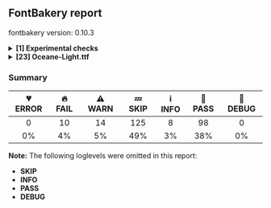 ## FontBakery report

fontbakery version: 0.10.3

<details><summary><b>[1] Experimental checks</b></summary><div><details><summary>🔥 <b>FAIL:</b> Shapes languages in all GF glyphsets. (<a href="https://font-bakery.readthedocs.io/en/stable/fontbakery/profiles/googlefonts.html#com.google.fonts/check/glyphsets/shape_languages">com.google.fonts/check/glyphsets/shape_languages</a>)</summary><div>


* 🔥 **FAIL** GF_Latin_Core/ace_Latn (Achinese): [FAIL: Some mark glyphs were missing: ◌̀, ◌́, ◌̂, ◌̈] [code: failed-language-shaping]
* 🔥 **FAIL** GF_Latin_Core/af_Latn (Afrikaans): [FAIL: Some mark glyphs were missing: ◌̀, ◌̂, ◌̈] [code: failed-language-shaping]
* 🔥 **FAIL** GF_Latin_Core/an_Latn (Aragonese): [FAIL: Some mark glyphs were missing: ◌́, ◌̃] [code: failed-language-shaping]
* 🔥 **FAIL** GF_Latin_Core/ban_Latn (Balinese): [FAIL: Some mark glyphs were missing: ◌́] [code: failed-language-shaping]
* 🔥 **FAIL** GF_Latin_Core/eu_Latn (Basque): [FAIL: Some mark glyphs were missing: ◌̃, ◌̈] [code: failed-language-shaping]
* 🔥 **FAIL** GF_Latin_Core/bs_Latn (Bosnian): [FAIL: Some mark glyphs were missing: ◌́, ◌̌] [code: failed-language-shaping]
* 🔥 **FAIL** GF_Latin_Core/br_Latn (Breton): [FAIL: Some base glyphs were missing: cʼh, FAIL: Some mark glyphs were missing: ◌̀, ◌̂, ◌̃, FAIL: Shaper produced a .notdef] [code: failed-language-shaping]
* 🔥 **FAIL** GF_Latin_Core/ca_Latn (Catalan): [FAIL: Some mark glyphs were missing: ◌̀, ◌́, ◌̈, ◌̧] [code: failed-language-shaping]
* 🔥 **FAIL** GF_Latin_Core/ch_Latn (Chamorro): [FAIL: Some mark glyphs were missing: ◌̃, ◌̊] [code: failed-language-shaping]
* 🔥 **FAIL** GF_Latin_Core/chk_Latn (Chuukese): [FAIL: Some mark glyphs were missing: ◌́] [code: failed-language-shaping]
* 🔥 **FAIL** GF_Latin_Core/kw_Latn (Cornish): [FAIL: Some mark glyphs were missing: ◌̀, ◌̂] [code: failed-language-shaping]
* 🔥 **FAIL** GF_Latin_Core/co_Latn (Corsican): [FAIL: Some mark glyphs were missing: ◌̀, ◌̂, ◌̈] [code: failed-language-shaping]
* 🔥 **FAIL** GF_Latin_Core/hr_Latn (Croatian): [FAIL: Some mark glyphs were missing: ◌́, ◌̌] [code: failed-language-shaping]
* 🔥 **FAIL** GF_Latin_Core/cs_Latn (Czech): [FAIL: Some mark glyphs were missing: ◌́, ◌̊, ◌̌] [code: failed-language-shaping]
* 🔥 **FAIL** GF_Latin_Core/da_Latn (Danish): [FAIL: Some mark glyphs were missing: ◌́, ◌̊] [code: failed-language-shaping]
* 🔥 **FAIL** GF_Latin_Core/nl_Latn (Dutch): [FAIL: Some base glyphs were missing: íj́, FAIL: Some mark glyphs were missing: ◌̀, ◌́, ◌̂, ◌̈, FAIL: Shaper produced a .notdef] [code: failed-language-shaping]
* 🔥 **FAIL** GF_Latin_Core/en_Latn (English): [FAIL: Some mark glyphs were missing: ◌̀, ◌́, ◌̂, ◌̃, ◌̈, ◌̧] [code: failed-language-shaping]
* 🔥 **FAIL** GF_Latin_Core/fo_Latn (Faroese): [FAIL: Some mark glyphs were missing: ◌́, ◌̊] [code: failed-language-shaping]
* 🔥 **FAIL** GF_Latin_Core/fil_Latn (Filipino): [FAIL: Some mark glyphs were missing: ◌̃] [code: failed-language-shaping]
* 🔥 **FAIL** GF_Latin_Core/fi_Latn (Finnish): [FAIL: Some mark glyphs were missing: ◌̃, ◌̈, ◌̊, ◌̌] [code: failed-language-shaping]
* 🔥 **FAIL** GF_Latin_Core/fr_Latn (French): [FAIL: Some mark glyphs were missing: ◌̀, ◌́, ◌̂, ◌̈, ◌̧] [code: failed-language-shaping]
* 🔥 **FAIL** GF_Latin_Core/fur_Latn (Friulian): [FAIL: Some mark glyphs were missing: ◌̀, ◌̂, ◌̧] [code: failed-language-shaping]
* 🔥 **FAIL** GF_Latin_Core/gl_Latn (Galician): [FAIL: Some mark glyphs were missing: ◌́, ◌̃, ◌̈] [code: failed-language-shaping]
* 🔥 **FAIL** GF_Latin_Core/lg_Latn (Ganda): [FAIL: Some base glyphs were missing: Ŋ, ŋ, FAIL: Shaper produced a .notdef] [code: failed-language-shaping]
* 🔥 **FAIL** GF_Latin_Core/de_Latn (German): [FAIL: Some mark glyphs were missing: ◌̀, ◌́, ◌̈] [code: failed-language-shaping]
* 🔥 **FAIL** GF_Latin_Core/aln_Latn (Gheg Albanian): [FAIL: Some mark glyphs were missing: ◌̈, ◌̧] [code: failed-language-shaping]
* 🔥 **FAIL** GF_Latin_Core/haw_Latn (Hawaiian): [FAIL: Some base glyphs were missing: ʻ, FAIL: Some mark glyphs were missing: ◌̄, FAIL: Shaper produced a .notdef] [code: failed-language-shaping]
* 🔥 **FAIL** GF_Latin_Core/hu_Latn (Hungarian): [FAIL: Some mark glyphs were missing: ◌́, ◌̈, ◌̋] [code: failed-language-shaping]
* 🔥 **FAIL** GF_Latin_Core/is_Latn (Icelandic): [FAIL: Some mark glyphs were missing: ◌́, ◌̈, ◌̨] [code: failed-language-shaping]
* 🔥 **FAIL** GF_Latin_Core/ilo_Latn (Iloko): [FAIL: Some mark glyphs were missing: ◌̃] [code: failed-language-shaping]
* 🔥 **FAIL** GF_Latin_Core/smn_Latn (Inari Sami): [FAIL: Some base glyphs were missing: ŋ, FAIL: Some mark glyphs were missing: ◌́, ◌̂, ◌̈, ◌̊, ◌̌, FAIL: Shaper produced a .notdef] [code: failed-language-shaping]
* 🔥 **FAIL** GF_Latin_Core/ga_Latn (Irish): [FAIL: Some mark glyphs were missing: ◌́] [code: failed-language-shaping]
* 🔥 **FAIL** GF_Latin_Core/it_Latn (Italian): [FAIL: Some mark glyphs were missing: ◌̀, ◌́, ◌̂, ◌̈] [code: failed-language-shaping]
* 🔥 **FAIL** GF_Latin_Core/jv_Latn (Javanese): [FAIL: Some mark glyphs were missing: ◌̀, ◌́, ◌̂] [code: failed-language-shaping]
* 🔥 **FAIL** GF_Latin_Core/dyo_Latn (Jola-Fonyi): [FAIL: Some base glyphs were missing: Ŋ, ŋ, FAIL: Some mark glyphs were missing: ◌́, ◌̃, FAIL: Shaper produced a .notdef] [code: failed-language-shaping]
* 🔥 **FAIL** GF_Latin_Core/kea_Latn (Kabuverdianu): [FAIL: Some mark glyphs were missing: ◌̀, ◌́, ◌̂, ◌̃, ◌̈, ◌̧] [code: failed-language-shaping]
* 🔥 **FAIL** GF_Latin_Core/krl_Latn (Karelian): [FAIL: Some mark glyphs were missing: ◌̈, ◌̌] [code: failed-language-shaping]
* 🔥 **FAIL** GF_Latin_Core/csb_Latn (Kashubian): [FAIL: Some mark glyphs were missing: ◌̀, ◌́, ◌̂, ◌̃, ◌̇, ◌̈, ◌̨] [code: failed-language-shaping]
* 🔥 **FAIL** GF_Latin_Core/kha_Latn (Khasi): [FAIL: Some mark glyphs were missing: ◌̃, ◌̈] [code: failed-language-shaping]
* 🔥 **FAIL** GF_Latin_Core/ltg_Latn (Latgalian): [FAIL: Some mark glyphs were missing: ◌̄, ◌̌, ◌̧] [code: failed-language-shaping]
* 🔥 **FAIL** GF_Latin_Core/lij_Latn (Ligurian): [FAIL: Some mark glyphs were missing: ◌̀, ◌́, ◌̂, ◌̈] [code: failed-language-shaping]
* 🔥 **FAIL** GF_Latin_Core/lt_Latn (Lithuanian): [FAIL: Some mark glyphs were missing: ◌̄, ◌̇, ◌̌, ◌̨] [code: failed-language-shaping]
* 🔥 **FAIL** GF_Latin_Core/lmo_Latn (Lombard): [FAIL: Some mark glyphs were missing: ◌̀, ◌́, ◌̂, ◌̈] [code: failed-language-shaping]
* 🔥 **FAIL** GF_Latin_Core/nds_Latn (Low German): [FAIL: Some mark glyphs were missing: ◌̈] [code: failed-language-shaping]
* 🔥 **FAIL** GF_Latin_Core/dsb_Latn (Lower Sorbian): [FAIL: Some mark glyphs were missing: ◌́, ◌̌] [code: failed-language-shaping]
* 🔥 **FAIL** GF_Latin_Core/smj_Latn (Lule Sami): [FAIL: Some mark glyphs were missing: ◌́, ◌̃, ◌̈, ◌̊] [code: failed-language-shaping]
* 🔥 **FAIL** GF_Latin_Core/lb_Latn (Luxembourgish): [FAIL: Some mark glyphs were missing: ◌̀, ◌́, ◌̂, ◌̈] [code: failed-language-shaping]
* 🔥 **FAIL** GF_Latin_Core/vmw_Latn (Makhuwa): [FAIL: Some mark glyphs were missing: ◌̀] [code: failed-language-shaping]
* 🔥 **FAIL** GF_Latin_Core/mg_Latn (Malagasy): [FAIL: Some mark glyphs were missing: ◌̀, ◌́, ◌̂, ◌̃, ◌̈] [code: failed-language-shaping]
* 🔥 **FAIL** GF_Latin_Core/mt_Latn (Maltese): [FAIL: Some mark glyphs were missing: ◌̀, ◌̂, ◌̇] [code: failed-language-shaping]
* 🔥 **FAIL** GF_Latin_Core/gv_Latn (Manx): [FAIL: Some mark glyphs were missing: ◌̧] [code: failed-language-shaping]
* 🔥 **FAIL** GF_Latin_Core/mi_Latn (Maori): [FAIL: Some mark glyphs were missing: ◌̄] [code: failed-language-shaping]
* 🔥 **FAIL** GF_Latin_Core/mh_Latn (Marshallese): [FAIL: Some base glyphs were missing: M̧, N̄, O̧, m̧, n̄, o̧, Ḷ, ḷ, Ṃ, ṃ, Ṇ, ṇ, Ọ, ọ, FAIL: Some mark glyphs were missing: ◌̄, ◌̣, ◌̧, ◌̨, FAIL: Shaper produced a .notdef] [code: failed-language-shaping]
* 🔥 **FAIL** GF_Latin_Core/mer_Latn (Meru): [FAIL: Some mark glyphs were missing: ◌̂, ◌̃] [code: failed-language-shaping]
* 🔥 **FAIL** GF_Latin_Core/moh_Latn (Mohawk): [FAIL: Some mark glyphs were missing: ◌̀, ◌́] [code: failed-language-shaping]
* 🔥 **FAIL** GF_Latin_Core/nap_Latn (Neapolitan): [FAIL: Some mark glyphs were missing: ◌̀, ◌́, ◌̂] [code: failed-language-shaping]
* 🔥 **FAIL** GF_Latin_Core/niu_Latn (Niuean): [FAIL: Some mark glyphs were missing: ◌̄] [code: failed-language-shaping]
* 🔥 **FAIL** GF_Latin_Core/ny_Latn (Nyanja): [FAIL: Some base glyphs were missing: Ŋ, ŋ, FAIL: Some mark glyphs were missing: ◌̂, FAIL: Shaper produced a .notdef] [code: failed-language-shaping]
* 🔥 **FAIL** GF_Latin_Core/oc_Latn (Occitan): [FAIL: Some mark glyphs were missing: ◌̀, ◌́, ◌̈, ◌̧] [code: failed-language-shaping]
* 🔥 **FAIL** GF_Latin_Core/pau_Latn (Palauan): [FAIL: Some mark glyphs were missing: ◌̨] [code: failed-language-shaping]
* 🔥 **FAIL** GF_Latin_Core/pap_Latn (Papiamento): [FAIL: Some mark glyphs were missing: ◌̀, ◌̃, ◌̈] [code: failed-language-shaping]
* 🔥 **FAIL** GF_Latin_Core/pcd_Latn (Picard): [FAIL: Some mark glyphs were missing: ◌̀, ◌́, ◌̂, ◌̈, ◌̊, ◌̧] [code: failed-language-shaping]
* 🔥 **FAIL** GF_Latin_Core/pl_Latn (Polish): [FAIL: Some mark glyphs were missing: ◌́, ◌̇, ◌̨] [code: failed-language-shaping]
* 🔥 **FAIL** GF_Latin_Core/pt_Latn (Portuguese): [FAIL: Some mark glyphs were missing: ◌̀, ◌́, ◌̂, ◌̃, ◌̈, ◌̧] [code: failed-language-shaping]
* 🔥 **FAIL** GF_Latin_Core/qu_Latn (Quechua): [FAIL: Some base glyphs were missing: chʼ, kʼ, pʼ, qʼ, tʼ, FAIL: Some mark glyphs were missing: ◌̂, ◌̃, ◌̌, FAIL: Shaper produced a .notdef] [code: failed-language-shaping]
* 🔥 **FAIL** GF_Latin_Core/ro_Latn (Romanian): [FAIL: Some mark glyphs were missing: ◌̂, ◌̆, ◌̧, FAIL: in Romanian, S-cedilla should become S-comma-accent; both buffers returned Scedilla=0+642] [code: failed-language-shaping]
* 🔥 **FAIL** GF_Latin_Core/rm_Latn (Romansh): [FAIL: Some mark glyphs were missing: ◌̀, ◌́, ◌̂, ◌̈] [code: failed-language-shaping]
* 🔥 **FAIL** GF_Latin_Core/sm_Latn (Samoan): [FAIL: Some mark glyphs were missing: ◌̄] [code: failed-language-shaping]
* 🔥 **FAIL** GF_Latin_Core/sg_Latn (Sango): [FAIL: Some mark glyphs were missing: ◌̂, ◌̈] [code: failed-language-shaping]
* 🔥 **FAIL** GF_Latin_Core/sbp_Latn (Sangu): [FAIL: Some mark glyphs were missing: ◌̀, ◌́, ◌̂, ◌̈] [code: failed-language-shaping]
* 🔥 **FAIL** GF_Latin_Core/sc_Latn (Sardinian): [FAIL: Some mark glyphs were missing: ◌̀, ◌̧] [code: failed-language-shaping]
* 🔥 **FAIL** GF_Latin_Core/gd_Latn (Scottish Gaelic): [FAIL: Some mark glyphs were missing: ◌̀, ◌́] [code: failed-language-shaping]
* 🔥 **FAIL** GF_Latin_Core/sei_Latn (Seri): [FAIL: Some mark glyphs were missing: ◌̈] [code: failed-language-shaping]
* 🔥 **FAIL** GF_Latin_Core/scn_Latn (Sicilian): [FAIL: Some base glyphs were missing: Ḍ, ḍ, FAIL: Some mark glyphs were missing: ◌̀, ◌̂, FAIL: Shaper produced a .notdef] [code: failed-language-shaping]
* 🔥 **FAIL** GF_Latin_Core/szl_Latn (Silesian): [FAIL: Some mark glyphs were missing: ◌́, ◌̇, ◌̊, ◌̌] [code: failed-language-shaping]
* 🔥 **FAIL** GF_Latin_Core/sk_Latn (Slovak): [FAIL: Some mark glyphs were missing: ◌́, ◌̂, ◌̈, ◌̌] [code: failed-language-shaping]
* 🔥 **FAIL** GF_Latin_Core/sl_Latn (Slovenian): [FAIL: Some mark glyphs were missing: ◌́, ◌̈, ◌̌] [code: failed-language-shaping]
* 🔥 **FAIL** GF_Latin_Core/sma_Latn (Southern Sami): [FAIL: Some mark glyphs were missing: ◌̈, ◌̊] [code: failed-language-shaping]
* 🔥 **FAIL** GF_Latin_Core/st_Latn (Southern Sotho): [FAIL: Some mark glyphs were missing: ◌̀, ◌́, ◌̄, ◌̌] [code: failed-language-shaping]
* 🔥 **FAIL** GF_Latin_Core/es_Latn (Spanish): [FAIL: Some mark glyphs were missing: ◌́, ◌̃, ◌̈] [code: failed-language-shaping]
* 🔥 **FAIL** GF_Latin_Core/srn_Latn (Sranan Tongo): [FAIL: Some mark glyphs were missing: ◌̀] [code: failed-language-shaping]
* 🔥 **FAIL** GF_Latin_Core/su_Latn (Sundanese): [FAIL: Some mark glyphs were missing: ◌́] [code: failed-language-shaping]
* 🔥 **FAIL** GF_Latin_Core/sv_Latn (Swedish): [FAIL: Some mark glyphs were missing: ◌̀, ◌́, ◌̈, ◌̊] [code: failed-language-shaping]
* 🔥 **FAIL** GF_Latin_Core/gsw_Latn (Swiss German): [FAIL: Some mark glyphs were missing: ◌̈] [code: failed-language-shaping]
* 🔥 **FAIL** GF_Latin_Core/ty_Latn (Tahitian): [FAIL: Some mark glyphs were missing: ◌̄] [code: failed-language-shaping]
* 🔥 **FAIL** GF_Latin_Core/teo_Latn (Teso): [FAIL: Some base glyphs were missing: Ɔ, Ɛ, Ɨ, Ʉ, ɔ, ɛ, ɨ, ʉ, ᵃ, ᵉ, ᵋ, ᵒ, ᵓ, ᵘ, ᶤ, ᶶ, ⁱ, FAIL: Shaper produced a .notdef] [code: failed-language-shaping]
* 🔥 **FAIL** GF_Latin_Core/tet_Latn (Tetum): [FAIL: Some mark glyphs were missing: ◌́, ◌̃] [code: failed-language-shaping]
* 🔥 **FAIL** GF_Latin_Core/tiv_Latn (Tiv): [FAIL: Some mark glyphs were missing: ◌̂] [code: failed-language-shaping]
* 🔥 **FAIL** GF_Latin_Core/tkl_Latn (Tokelau): [FAIL: Some mark glyphs were missing: ◌̄] [code: failed-language-shaping]
* 🔥 **FAIL** GF_Latin_Core/tn_Latn (Tswana): [FAIL: Some mark glyphs were missing: ◌̂, ◌̌] [code: failed-language-shaping]
* 🔥 **FAIL** GF_Latin_Core/tr_Latn (Turkish): [FAIL: Some mark glyphs were missing: ◌̂, ◌̆, ◌̇, ◌̈, ◌̧] [code: failed-language-shaping]
* 🔥 **FAIL** GF_Latin_Core/aoz_Latn (Uab Meto): [FAIL: Some mark glyphs were missing: ◌́, ◌̂] [code: failed-language-shaping]
* 🔥 **FAIL** GF_Latin_Core/hsb_Latn (Upper Sorbian): [FAIL: Some mark glyphs were missing: ◌́, ◌̌] [code: failed-language-shaping]
* 🔥 **FAIL** GF_Latin_Core/vec_Latn (Venetian): [FAIL: Some mark glyphs were missing: ◌̀, ◌́, ◌̌, ◌̧] [code: failed-language-shaping]
* 🔥 **FAIL** GF_Latin_Core/vep_Latn (Veps): [FAIL: Some mark glyphs were missing: ◌̈, ◌̌] [code: failed-language-shaping]
* 🔥 **FAIL** GF_Latin_Core/vro_Latn (Võro): [FAIL: Some mark glyphs were missing: ◌̃, ◌̈, ◌̌] [code: failed-language-shaping]
* 🔥 **FAIL** GF_Latin_Core/wa_Latn (Walloon): [FAIL: Some mark glyphs were missing: ◌̀, ◌́, ◌̂, ◌̊, ◌̧] [code: failed-language-shaping]
* 🔥 **FAIL** GF_Latin_Core/war_Latn (Waray): [FAIL: Some mark glyphs were missing: ◌̃] [code: failed-language-shaping]
* 🔥 **FAIL** GF_Latin_Core/guc_Latn (Wayuu): [FAIL: Some mark glyphs were missing: ◌̃, ◌̈] [code: failed-language-shaping]
* 🔥 **FAIL** GF_Latin_Core/cy_Latn (Welsh): [FAIL: Some base glyphs were missing: ỳ, FAIL: Some mark glyphs were missing: ◌̀, ◌́, ◌̂, ◌̈, FAIL: Shaper produced a .notdef] [code: failed-language-shaping]
* 🔥 **FAIL** GF_Latin_Core/fy_Latn (Western Frisian): [FAIL: Some mark glyphs were missing: ◌́, ◌̂, ◌̈] [code: failed-language-shaping]
* 🔥 **FAIL** GF_Latin_Core/wo_Latn (Wolof): [FAIL: Some base glyphs were missing: Ŋ, ŋ, FAIL: Some mark glyphs were missing: ◌̀, ◌́, ◌̃, ◌̈, FAIL: Shaper produced a .notdef] [code: failed-language-shaping]
* 🔥 **FAIL** GF_Latin_Core/yao_Latn (Yao): [FAIL: Some mark glyphs were missing: ◌̂] [code: failed-language-shaping]
* 🔥 **FAIL** GF_Latin_Core/yap_Latn (Yapese): [FAIL: Some mark glyphs were missing: ◌̈] [code: failed-language-shaping]
* 🔥 **FAIL** GF_Latin_Core/yua_Latn (Yucateco): [FAIL: Some mark glyphs were missing: ◌̀, ◌́] [code: failed-language-shaping]
* 🔥 **FAIL** GF_Latin_Kernel/kl_Latn (Kalaallisut): [FAIL: Some mark glyphs were missing: ◌̀, ◌́, ◌̂, ◌̃, ◌̊] [code: failed-language-shaping]
* 🔥 **FAIL** GF_Latin_Kernel/zu_Latn (Zulu): [FAIL: Some mark glyphs were missing: ◌̀, ◌́, ◌̂, ◌̃, ◌̄, ◌̆, ◌̈, ◌̊, ◌̧] [code: failed-language-shaping]
* ⚠ **WARN** GF_Latin_Core/lg_Latn (Ganda): [WARN: No variant glyphs were found for .notdef] [code: warning-language-shaping]
* ⚠ **WARN** GF_Latin_Core/dyo_Latn (Jola-Fonyi): [WARN: No variant glyphs were found for .notdef] [code: warning-language-shaping]
* ⚠ **WARN** GF_Latin_Core/ny_Latn (Nyanja): [WARN: No variant glyphs were found for .notdef] [code: warning-language-shaping]
* ⚠ **WARN** GF_Latin_Core/wo_Latn (Wolof): [WARN: No variant glyphs were found for .notdef] [code: warning-language-shaping]
</div></details><br></div></details><details><summary><b>[23] Oceane-Light.ttf</b></summary><div><details><summary>🔥 <b>FAIL:</b> Check Google Fonts glyph coverage. (<a href="https://font-bakery.readthedocs.io/en/stable/fontbakery/profiles/googlefonts.html#com.google.fonts/check/glyph_coverage">com.google.fonts/check/glyph_coverage</a>)</summary><div>


* 🔥 **FAIL** Missing required codepoints:

	- 0x0308 (COMBINING DIAERESIS)


	- 0x0300 (COMBINING GRAVE ACCENT)


	- 0x0301 (COMBINING ACUTE ACCENT)


	- 0x030B (COMBINING DOUBLE ACUTE ACCENT)


	- 0x0304 (COMBINING MACRON)


	- 0x014A (LATIN CAPITAL LETTER ENG)


	- 0x1E9E (LATIN CAPITAL LETTER SHARP S)


	- 0x1EF2 (LATIN CAPITAL LETTER Y WITH GRAVE)


	- 0x014B (LATIN SMALL LETTER ENG)


	- 0x1EF3 (LATIN SMALL LETTER Y WITH GRAVE)


	- 0x0307 (COMBINING DOT ABOVE)


	- 0x0302 (COMBINING CIRCUMFLEX ACCENT)


	- 0x030C (COMBINING CARON)


	- 0x0306 (COMBINING BREVE)


	- 0x030A (COMBINING RING ABOVE)


	- 0x0303 (COMBINING TILDE)


	- 0x0312 (COMBINING TURNED COMMA ABOVE)


	- 0x0327 (COMBINING CEDILLA)


	- 0x0328 (COMBINING OGONEK)
 [code: missing-codepoints]
</div></details><details><summary>🔥 <b>FAIL:</b> License URL matches License text on name table? (<a href="https://font-bakery.readthedocs.io/en/stable/fontbakery/profiles/googlefonts.html#com.google.fonts/check/name/license_url">com.google.fonts/check/name/license_url</a>)</summary><div>


* 🔥 **FAIL** A known license URL must be provided in the NameID 14 (LICENSE INFO URL) entry. Currently accepted licenses are Apache: 'https://www.apache.org/licenses/LICENSE-2.0' or Open Font License: 'https://scripts.sil.org/OFL'
For a small set of legacy families the Ubuntu Font License 'https://www.ubuntu.com/legal/terms-and-policies/font-licence' may be acceptable as well.
When in doubt, please choose OFL for new font projects. [code: no-license-found]
</div></details><details><summary>🔥 <b>FAIL:</b> Font enables smart dropout control in "prep" table instructions? (<a href="https://font-bakery.readthedocs.io/en/stable/fontbakery/profiles/googlefonts.html#com.google.fonts/check/smart_dropout">com.google.fonts/check/smart_dropout</a>)</summary><div>


* 🔥 **FAIL** The 'prep' table does not contain TrueType instructions enabling smart dropout control. To fix, export the font with autohinting enabled, or run ttfautohint on the font, or run the `gftools fix-nonhinting` script. [code: lacks-smart-dropout]
</div></details><details><summary>🔥 <b>FAIL:</b> Check font follows the Google Fonts vertical metric schema (<a href="https://font-bakery.readthedocs.io/en/stable/fontbakery/profiles/googlefonts.html#com.google.fonts/check/vertical_metrics">com.google.fonts/check/vertical_metrics</a>)</summary><div>


* 🔥 **FAIL** The sum of hhea.ascender + abs(hhea.descender) + hhea.lineGap is 1042 when it should be at least 1200 [code: bad-hhea-range]
</div></details><details><summary>🔥 <b>FAIL:</b> OS/2.fsSelection bit 7 (USE_TYPO_METRICS) is set in all fonts. (<a href="https://font-bakery.readthedocs.io/en/stable/fontbakery/profiles/googlefonts.html#com.google.fonts/check/os2/use_typo_metrics">com.google.fonts/check/os2/use_typo_metrics</a>)</summary><div>


* 🔥 **FAIL** OS/2.fsSelection bit 7 (USE_TYPO_METRICS) wasNOT set in the following fonts: ['fonts/ttf/Oceane-Light.ttf']. [code: missing-os2-fsselection-bit7]
</div></details><details><summary>🔥 <b>FAIL:</b> Checking OS/2 usWinAscent & usWinDescent. (<a href="https://font-bakery.readthedocs.io/en/stable/fontbakery/profiles/universal.html#com.google.fonts/check/family/win_ascent_and_descent">com.google.fonts/check/family/win_ascent_and_descent</a>)</summary><div>


* 🔥 **FAIL** OS/2.usWinAscent value should be equal or greater than 1423, but got 767 instead [code: ascent]
</div></details><details><summary>🔥 <b>FAIL:</b> Check that legacy accents aren't used in composite glyphs. (derived from com.google.fonts/check/legacy_accents) (<a href="https://font-bakery.readthedocs.io/en/stable/fontbakery/profiles/universal.html#com.google.fonts/check/legacy_accents">com.google.fonts/check/legacy_accents</a>)</summary><div>


* 🔥 **FAIL** Glyph "amacron" has a legacy accent component (macron). It needs to be replaced by a combining mark. [code: legacy-accents-component]
* 🔥 **FAIL** Glyph "abreve" has a legacy accent component (breve). It needs to be replaced by a combining mark. [code: legacy-accents-component]
* 🔥 **FAIL** Glyph "Aogonek" has a legacy accent component (ogonek). It needs to be replaced by a combining mark. [code: legacy-accents-component]
* 🔥 **FAIL** Glyph "aogonek" has a legacy accent component (ogonek). It needs to be replaced by a combining mark. [code: legacy-accents-component]
* 🔥 **FAIL** Glyph "Cacute" has a legacy accent component (acute). It needs to be replaced by a combining mark. [code: legacy-accents-component]
* 🔥 **FAIL** Glyph "cacute" has a legacy accent component (acute). It needs to be replaced by a combining mark. [code: legacy-accents-component]
* 🔥 **FAIL** Glyph "ccircumflex" has a legacy accent component (circumflex). It needs to be replaced by a combining mark. [code: legacy-accents-component]
* 🔥 **FAIL** Glyph "cdotaccent" has a legacy accent component (dotaccent). It needs to be replaced by a combining mark. [code: legacy-accents-component]
* 🔥 **FAIL** Glyph "Ccaron" has a legacy accent component (caron). It needs to be replaced by a combining mark. [code: legacy-accents-component]
* 🔥 **FAIL** Glyph "ccaron" has a legacy accent component (caron). It needs to be replaced by a combining mark. [code: legacy-accents-component]
* 🔥 **FAIL** Glyph "Dcaron" has a legacy accent component (caron). It needs to be replaced by a combining mark. [code: legacy-accents-component]
* 🔥 **FAIL** Glyph "dcroat" has a legacy accent component (macron). It needs to be replaced by a combining mark. [code: legacy-accents-component]
* 🔥 **FAIL** Glyph "emacron" has a legacy accent component (macron). It needs to be replaced by a combining mark. [code: legacy-accents-component]
* 🔥 **FAIL** Glyph "ebreve" has a legacy accent component (breve). It needs to be replaced by a combining mark. [code: legacy-accents-component]
* 🔥 **FAIL** Glyph "edotaccent" has a legacy accent component (dotaccent). It needs to be replaced by a combining mark. [code: legacy-accents-component]
* 🔥 **FAIL** Glyph "Eogonek" has a legacy accent component (ogonek). It needs to be replaced by a combining mark. [code: legacy-accents-component]
* 🔥 **FAIL** Glyph "eogonek" has a legacy accent component (ogonek). It needs to be replaced by a combining mark. [code: legacy-accents-component]
* 🔥 **FAIL** Glyph "Ecaron" has a legacy accent component (caron). It needs to be replaced by a combining mark. [code: legacy-accents-component]
* 🔥 **FAIL** Glyph "ecaron" has a legacy accent component (caron). It needs to be replaced by a combining mark. [code: legacy-accents-component]
* 🔥 **FAIL** Glyph "Gcircumflex" has a legacy accent component (circumflex). It needs to be replaced by a combining mark. [code: legacy-accents-component]
* 🔥 **FAIL** Glyph "gcircumflex" has a legacy accent component (circumflex). It needs to be replaced by a combining mark. [code: legacy-accents-component]
* 🔥 **FAIL** Glyph "gbreve" has a legacy accent component (breve). It needs to be replaced by a combining mark. [code: legacy-accents-component]
* 🔥 **FAIL** Glyph "gdotaccent" has a legacy accent component (dotaccent). It needs to be replaced by a combining mark. [code: legacy-accents-component]
* 🔥 **FAIL** Glyph "Hcircumflex" has a legacy accent component (circumflex). It needs to be replaced by a combining mark. [code: legacy-accents-component]
* 🔥 **FAIL** Glyph "hcircumflex" has a legacy accent component (circumflex). It needs to be replaced by a combining mark. [code: legacy-accents-component]
* 🔥 **FAIL** Glyph "Hbar" has a legacy accent component (macron). It needs to be replaced by a combining mark. [code: legacy-accents-component]
* 🔥 **FAIL** Glyph "hbar" has a legacy accent component (macron). It needs to be replaced by a combining mark. [code: legacy-accents-component]
* 🔥 **FAIL** Glyph "Itilde" has a legacy accent component (tilde). It needs to be replaced by a combining mark. [code: legacy-accents-component]
* 🔥 **FAIL** Glyph "itilde" has a legacy accent component (tilde). It needs to be replaced by a combining mark. [code: legacy-accents-component]
* 🔥 **FAIL** Glyph "imacron" has a legacy accent component (macron). It needs to be replaced by a combining mark. [code: legacy-accents-component]
* 🔥 **FAIL** Glyph "Iogonek" has a legacy accent component (ogonek). It needs to be replaced by a combining mark. [code: legacy-accents-component]
* 🔥 **FAIL** Glyph "iogonek" has a legacy accent component (ogonek). It needs to be replaced by a combining mark. [code: legacy-accents-component]
* 🔥 **FAIL** Glyph "jcircumflex" has a legacy accent component (circumflex). It needs to be replaced by a combining mark. [code: legacy-accents-component]
* 🔥 **FAIL** Glyph "lacute" has a legacy accent component (acute). It needs to be replaced by a combining mark. [code: legacy-accents-component]
* 🔥 **FAIL** Glyph "nacute" has a legacy accent component (acute). It needs to be replaced by a combining mark. [code: legacy-accents-component]
* 🔥 **FAIL** Glyph "ncaron" has a legacy accent component (caron). It needs to be replaced by a combining mark. [code: legacy-accents-component]
* 🔥 **FAIL** Glyph "omacron" has a legacy accent component (macron). It needs to be replaced by a combining mark. [code: legacy-accents-component]
* 🔥 **FAIL** Glyph "obreve" has a legacy accent component (breve). It needs to be replaced by a combining mark. [code: legacy-accents-component]
* 🔥 **FAIL** Glyph "ohungarumlaut" has a legacy accent component (hungarumlaut). It needs to be replaced by a combining mark. [code: legacy-accents-component]
* 🔥 **FAIL** Glyph "racute" has a legacy accent component (acute). It needs to be replaced by a combining mark. [code: legacy-accents-component]
* 🔥 **FAIL** Glyph "Rcaron" has a legacy accent component (caron). It needs to be replaced by a combining mark. [code: legacy-accents-component]
* 🔥 **FAIL** Glyph "rcaron" has a legacy accent component (caron). It needs to be replaced by a combining mark. [code: legacy-accents-component]
* 🔥 **FAIL** Glyph "sacute" has a legacy accent component (acute). It needs to be replaced by a combining mark. [code: legacy-accents-component]
* 🔥 **FAIL** Glyph "Scircumflex" has a legacy accent component (circumflex). It needs to be replaced by a combining mark. [code: legacy-accents-component]
* 🔥 **FAIL** Glyph "scircumflex" has a legacy accent component (circumflex). It needs to be replaced by a combining mark. [code: legacy-accents-component]
* 🔥 **FAIL** Glyph "Scedilla" has a legacy accent component (cedilla). It needs to be replaced by a combining mark. [code: legacy-accents-component]
* 🔥 **FAIL** Glyph "scedilla" has a legacy accent component (cedilla). It needs to be replaced by a combining mark. [code: legacy-accents-component]
* 🔥 **FAIL** Glyph "Tbar" has a legacy accent component (macron). It needs to be replaced by a combining mark. [code: legacy-accents-component]
* 🔥 **FAIL** Glyph "tbar" has a legacy accent component (macron). It needs to be replaced by a combining mark. [code: legacy-accents-component]
* 🔥 **FAIL** Glyph "Utilde" has a legacy accent component (tilde). It needs to be replaced by a combining mark. [code: legacy-accents-component]
* 🔥 **FAIL** Glyph "utilde" has a legacy accent component (tilde). It needs to be replaced by a combining mark. [code: legacy-accents-component]
* 🔥 **FAIL** Glyph "umacron" has a legacy accent component (macron). It needs to be replaced by a combining mark. [code: legacy-accents-component]
* 🔥 **FAIL** Glyph "ubreve" has a legacy accent component (breve). It needs to be replaced by a combining mark. [code: legacy-accents-component]
* 🔥 **FAIL** Glyph "uring" has a legacy accent component (ring). It needs to be replaced by a combining mark. [code: legacy-accents-component]
* 🔥 **FAIL** Glyph "Uhungarumlaut" has a legacy accent component (hungarumlaut). It needs to be replaced by a combining mark. [code: legacy-accents-component]
* 🔥 **FAIL** Glyph "uhungarumlaut" has a legacy accent component (hungarumlaut). It needs to be replaced by a combining mark. [code: legacy-accents-component]
* 🔥 **FAIL** Glyph "Uogonek" has a legacy accent component (ogonek). It needs to be replaced by a combining mark. [code: legacy-accents-component]
* 🔥 **FAIL** Glyph "uogonek" has a legacy accent component (ogonek). It needs to be replaced by a combining mark. [code: legacy-accents-component]
* 🔥 **FAIL** Glyph "Wcircumflex" has a legacy accent component (circumflex). It needs to be replaced by a combining mark. [code: legacy-accents-component]
* 🔥 **FAIL** Glyph "wcircumflex" has a legacy accent component (circumflex). It needs to be replaced by a combining mark. [code: legacy-accents-component]
* 🔥 **FAIL** Glyph "Ycircumflex" has a legacy accent component (circumflex). It needs to be replaced by a combining mark. [code: legacy-accents-component]
* 🔥 **FAIL** Glyph "ycircumflex" has a legacy accent component (circumflex). It needs to be replaced by a combining mark. [code: legacy-accents-component]
* 🔥 **FAIL** Glyph "zacute" has a legacy accent component (acute). It needs to be replaced by a combining mark. [code: legacy-accents-component]
* 🔥 **FAIL** Glyph "zdotaccent" has a legacy accent component (dotaccent). It needs to be replaced by a combining mark. [code: legacy-accents-component]
* 🔥 **FAIL** Glyph "uni01CE" has a legacy accent component (caron). It needs to be replaced by a combining mark. [code: legacy-accents-component]
* 🔥 **FAIL** Glyph "uni01D0" has a legacy accent component (caron). It needs to be replaced by a combining mark. [code: legacy-accents-component]
* 🔥 **FAIL** Glyph "uni01D2" has a legacy accent component (caron). It needs to be replaced by a combining mark. [code: legacy-accents-component]
* 🔥 **FAIL** Glyph "uni01D4" has a legacy accent component (caron). It needs to be replaced by a combining mark. [code: legacy-accents-component]
* 🔥 **FAIL** Glyph "uni022F" has a legacy accent component (dotaccent). It needs to be replaced by a combining mark. [code: legacy-accents-component]
* 🔥 **FAIL** Glyph "wgrave" has a legacy accent component (grave). It needs to be replaced by a combining mark. [code: legacy-accents-component]
* 🔥 **FAIL** Glyph "wacute" has a legacy accent component (acute). It needs to be replaced by a combining mark. [code: legacy-accents-component]
* 🔥 **FAIL** Glyph "Wdieresis" has a legacy accent component (dieresis). It needs to be replaced by a combining mark. [code: legacy-accents-component]
* 🔥 **FAIL** Glyph "wdieresis" has a legacy accent component (dieresis). It needs to be replaced by a combining mark. [code: legacy-accents-component]
</div></details><details><summary>🔥 <b>FAIL:</b> Ensure component transforms do not perform scaling or rotation. (<a href="https://font-bakery.readthedocs.io/en/stable/fontbakery/profiles/universal.html#com.google.fonts/check/transformed_components">com.google.fonts/check/transformed_components</a>)</summary><div>


* 🔥 **FAIL** The following glyphs had components with scaling or rotation
or inverted outline direction:

* tbar (component macron)
* Uogonek (component ogonek)
 [code: transformed-components]
</div></details><details><summary>🔥 <b>FAIL:</b> Checking correctness of monospaced metadata. (<a href="https://font-bakery.readthedocs.io/en/stable/fontbakery/profiles/name.html#com.google.fonts/check/monospace">com.google.fonts/check/monospace</a>)</summary><div>


* 🔥 **FAIL** On non-monospaced fonts, the post.isFixedPitch value must be set to 0 (not monospaced), but got 1 instead. [code: bad-post-isFixedPitch]
* 🔥 **FAIL** On non-monospaced fonts, the OS/2.panose.bProportion value can be set to any value except 9 (proportion: monospaced) which is the bad value we got in this font. [code: bad-panose]
</div></details><details><summary>⚠ <b>WARN:</b> Checking OS/2 achVendID. (<a href="https://font-bakery.readthedocs.io/en/stable/fontbakery/profiles/googlefonts.html#com.google.fonts/check/vendor_id">com.google.fonts/check/vendor_id</a>)</summary><div>


* ⚠ **WARN** OS/2 VendorID value 'XXXX' is not yet recognized. If you registered it recently, then it's safe to ignore this warning message. Otherwise, you should set it to your own unique 4 character code, and register it with Microsoft at https://www.microsoft.com/typography/links/vendorlist.aspx
 [code: unknown]
</div></details><details><summary>⚠ <b>WARN:</b> Check for codepoints not covered by METADATA subsets. (<a href="https://font-bakery.readthedocs.io/en/stable/fontbakery/profiles/googlefonts.html#com.google.fonts/check/metadata/unreachable_subsetting">com.google.fonts/check/metadata/unreachable_subsetting</a>)</summary><div>


* ⚠ **WARN** The following codepoints supported by the font are not covered by
    any subsets defined in the font's metadata file, and will never
    be served. You can solve this by either manually adding additional
    subset declarations to METADATA.pb, or by editing the glyphset
    definitions.

 * U+02C7 CARON: try adding one of: canadian-aboriginal, yi, tifinagh
 * U+02C9 MODIFIER LETTER MACRON: not included in any glyphset definition
 * U+02D8 BREVE: try adding one of: canadian-aboriginal, yi
 * U+02D9 DOT ABOVE: try adding one of: canadian-aboriginal, yi
 * U+02DB OGONEK: try adding one of: canadian-aboriginal, yi
 * U+02DD DOUBLE ACUTE ACCENT: not included in any glyphset definition
 * U+0326 COMBINING COMMA BELOW: not included in any glyphset definition
 * U+0394 GREEK CAPITAL LETTER DELTA: try adding one of: elbasan, greek, math
 * U+03A9 GREEK CAPITAL LETTER OMEGA: try adding one of: elbasan, greek, math
 * U+03BC GREEK SMALL LETTER MU: try adding one of: greek, math
 * U+03C0 GREEK SMALL LETTER PI: try adding one of: yi, greek, math
 * U+201B SINGLE HIGH-REVERSED-9 QUOTATION MARK: try adding adlam
 * U+2021 DOUBLE DAGGER: try adding adlam
 * U+2030 PER MILLE SIGN: try adding adlam
 * U+2078 SUPERSCRIPT EIGHT: not included in any glyphset definition
 * U+212E ESTIMATED SYMBOL: not included in any glyphset definition
 * U+217A SMALL ROMAN NUMERAL ELEVEN: try adding symbols
 * U+2202 PARTIAL DIFFERENTIAL: try adding math
 * U+220F N-ARY PRODUCT: try adding math
 * U+2211 N-ARY SUMMATION: try adding math
 * U+2219 BULLET OPERATOR: try adding one of: tai-tham, yi, math, symbols
 * U+221A SQUARE ROOT: try adding math
 * U+221E INFINITY: try adding math
 * U+222B INTEGRAL: try adding math
 * U+2248 ALMOST EQUAL TO: try adding math
 * U+2260 NOT EQUAL TO: try adding math
 * U+2264 LESS-THAN OR EQUAL TO: try adding math
 * U+2265 GREATER-THAN OR EQUAL TO: try adding math
 * U+25CA LOZENGE: try adding one of: math, symbols
 * U+F005 : not included in any glyphset definition
 * U+F006 : not included in any glyphset definition
 * U+F008 : not included in any glyphset definition
 * U+F00D : not included in any glyphset definition
 * U+F00E : not included in any glyphset definition
 * U+F010 : not included in any glyphset definition
 * U+F011 : not included in any glyphset definition
 * U+F013 : not included in any glyphset definition
 * U+F014 : not included in any glyphset definition
 * U+F016 : not included in any glyphset definition
 * U+F018 : not included in any glyphset definition
 * U+F01C : not included in any glyphset definition
 * U+F021 : not included in any glyphset definition
 * U+F022 : not included in any glyphset definition
 * U+F023 : not included in any glyphset definition
 * U+F025 : not included in any glyphset definition
 * U+F02C : not included in any glyphset definition
 * U+F02E : not included in any glyphset definition
 * U+F02F : not included in any glyphset definition
 * U+F030 : not included in any glyphset definition
 * U+F031 : not included in any glyphset definition
 * U+F034 : not included in any glyphset definition
 * U+F036 : not included in any glyphset definition
 * U+F037 : not included in any glyphset definition
 * U+F038 : not included in any glyphset definition
 * U+F03D : not included in any glyphset definition
 * U+F03E : not included in any glyphset definition
 * U+F03F : not included in any glyphset definition
 * U+F040 : not included in any glyphset definition
 * U+F041 : not included in any glyphset definition
 * U+F042 : not included in any glyphset definition
 * U+F043 : not included in any glyphset definition
 * U+FB00 LATIN SMALL LIGATURE FF: not included in any glyphset definition
 * U+FB01 LATIN SMALL LIGATURE FI: not included in any glyphset definition
 * U+FB02 LATIN SMALL LIGATURE FL: not included in any glyphset definition
 * U+FB03 LATIN SMALL LIGATURE FFI: not included in any glyphset definition
 * U+FB04 LATIN SMALL LIGATURE FFL: not included in any glyphset definition
 * U+FB05 LATIN SMALL LIGATURE LONG S T: not included in any glyphset definition

Or you can add the above codepoints to one of the subsets supported by the font: `latin`, `latin-ext` [code: unreachable-subsetting]
</div></details><details><summary>⚠ <b>WARN:</b> Are there caret positions declared for every ligature? (<a href="https://font-bakery.readthedocs.io/en/stable/fontbakery/profiles/googlefonts.html#com.google.fonts/check/ligature_carets">com.google.fonts/check/ligature_carets</a>)</summary><div>


* ⚠ **WARN** This font lacks caret position values for ligature glyphs on its GDEF table. [code: lacks-caret-pos]
</div></details><details><summary>⚠ <b>WARN:</b> Is there kerning info for non-ligated sequences? (<a href="https://font-bakery.readthedocs.io/en/stable/fontbakery/profiles/googlefonts.html#com.google.fonts/check/kerning_for_non_ligated_sequences">com.google.fonts/check/kerning_for_non_ligated_sequences</a>)</summary><div>


* ⚠ **WARN** GPOS table lacks kerning info for the following non-ligated sequences:

	- one + slash

	- slash + three

	- three + slash

	- slash + four

	- two + slash

	- l + i

	- i + g

	- g + h

	- h + t [code: lacks-kern-info]
</div></details><details><summary>⚠ <b>WARN:</b> Ensure fonts have ScriptLangTags declared on the 'meta' table. (<a href="https://font-bakery.readthedocs.io/en/stable/fontbakery/profiles/googlefonts.html#com.google.fonts/check/meta/script_lang_tags">com.google.fonts/check/meta/script_lang_tags</a>)</summary><div>


* ⚠ **WARN** This font file does not have a 'meta' table. [code: lacks-meta-table]
</div></details><details><summary>⚠ <b>WARN:</b> Check font contains no unreachable glyphs (<a href="https://font-bakery.readthedocs.io/en/stable/fontbakery/profiles/universal.html#com.google.fonts/check/unreachable_glyphs">com.google.fonts/check/unreachable_glyphs</a>)</summary><div>


* ⚠ **WARN** The following glyphs could not be reached by codepoint or substitution rules:

	- U.alt1

	- dieresis.case

	- tilde.case

	- uni0326.salt
 [code: unreachable-glyphs]
</div></details><details><summary>⚠ <b>WARN:</b> Check if each glyph has the recommended amount of contours. (<a href="https://font-bakery.readthedocs.io/en/stable/fontbakery/profiles/universal.html#com.google.fonts/check/contour_count">com.google.fonts/check/contour_count</a>)</summary><div>


* ⚠ **WARN** This check inspects the glyph outlines and detects the total number of contours in each of them. The expected values are infered from the typical ammounts of contours observed in a large collection of reference font families. The divergences listed below may simply indicate a significantly different design on some of your glyphs. On the other hand, some of these may flag actual bugs in the font such as glyphs mapped to an incorrect codepoint. Please consider reviewing the design and codepoint assignment of these to make sure they are correct.

The following glyphs do not have the recommended number of contours:

	- Glyph name: at	Contours detected: 3	Expected: 2

	- Glyph name: onehalf	Contours detected: 7	Expected: 3

	- Glyph name: aogonek	Contours detected: 3	Expected: 2

	- Glyph name: dcroat	Contours detected: 3	Expected: 2

	- Glyph name: eogonek	Contours detected: 3	Expected: 2

	- Glyph name: hbar	Contours detected: 2	Expected: 1

	- Glyph name: jcircumflex	Contours detected: 3	Expected: 2

	- Glyph name: lcaron	Contours detected: 1	Expected: 2

	- Glyph name: Tbar	Contours detected: 2	Expected: 1

	- Glyph name: tbar	Contours detected: 2	Expected: 1

	- Glyph name: Uogonek	Contours detected: 2	Expected: 1

	- Glyph name: uogonek	Contours detected: 2	Expected: 1

	- Glyph name: uni0237	Contours detected: 2	Expected: 1

	- Glyph name: infinity	Contours detected: 2	Expected: 3

	- Glyph name: Tbar	Contours detected: 2	Expected: 1

	- Glyph name: Uogonek	Contours detected: 2	Expected: 1

	- Glyph name: aogonek	Contours detected: 3	Expected: 2

	- Glyph name: at	Contours detected: 3	Expected: 2

	- Glyph name: dcroat	Contours detected: 3	Expected: 2

	- Glyph name: eogonek	Contours detected: 3	Expected: 2

	- Glyph name: hbar	Contours detected: 2	Expected: 1

	- Glyph name: infinity	Contours detected: 2	Expected: 3

	- Glyph name: jcircumflex	Contours detected: 3	Expected: 2

	- Glyph name: lcaron	Contours detected: 1	Expected: 2

	- Glyph name: onehalf	Contours detected: 7	Expected: 3

	- Glyph name: tbar	Contours detected: 2	Expected: 1

	- Glyph name: uni0237	Contours detected: 2	Expected: 1

	- Glyph name: uogonek	Contours detected: 2	Expected: 1
 [code: contour-count]
</div></details><details><summary>⚠ <b>WARN:</b> Does the font contain a soft hyphen? (<a href="https://font-bakery.readthedocs.io/en/stable/fontbakery/profiles/universal.html#com.google.fonts/check/soft_hyphen">com.google.fonts/check/soft_hyphen</a>)</summary><div>


* ⚠ **WARN** This font has a 'Soft Hyphen' character. [code: softhyphen]
</div></details><details><summary>⚠ <b>WARN:</b> Check math signs have the same width. (<a href="https://font-bakery.readthedocs.io/en/stable/fontbakery/profiles/universal.html#com.google.fonts/check/math_signs_width">com.google.fonts/check/math_signs_width</a>)</summary><div>


* ⚠ **WARN** The most common width is 533 among a set of 2 math glyphs.
The following math glyphs have a different width, though:

Width = 348:
plus

Width = 326:
notequal, equal

Width = 572:
logicalnot

Width = 354:
plusminus

Width = 294:
multiply

Width = 328:
divide

Width = 392:
minus

Width = 569:
approxequal

Width = 256:
lessequal, greaterequal
 [code: width-outliers]
</div></details><details><summary>⚠ <b>WARN:</b> Check accent of Lcaron, dcaron, lcaron, tcaron (derived from com.google.fonts/check/alt_caron) (<a href="https://font-bakery.readthedocs.io/en/stable/fontbakery/profiles/universal.html#com.google.fonts/check/alt_caron">com.google.fonts/check/alt_caron</a>)</summary><div>


* ⚠ **WARN** lcaron is decomposed and therefore could not be checked. Please check manually. [code: decomposed-outline]
</div></details><details><summary>⚠ <b>WARN:</b> Does the font have a DSIG table? (<a href="https://font-bakery.readthedocs.io/en/stable/fontbakery/profiles/dsig.html#com.google.fonts/check/dsig">com.google.fonts/check/dsig</a>)</summary><div>


* ⚠ **WARN** This font has a digital signature (DSIG table) which is only required - even if only a placeholder - on old programs like MS Office 2013 in order to work properly.
The current recommendation is to completely remove the DSIG table. [code: found-DSIG]
</div></details><details><summary>⚠ <b>WARN:</b> Check glyphs in mark glyph class are non-spacing. (<a href="https://font-bakery.readthedocs.io/en/stable/fontbakery/profiles/gdef.html#com.google.fonts/check/gdef_spacing_marks">com.google.fonts/check/gdef_spacing_marks</a>)</summary><div>


* ⚠ **WARN** The following spacing glyphs may be in the GDEF mark glyph class by mistake:
	 uni0326 (U+0326) and uni0326.salt (unencoded) [code: spacing-mark-glyphs]
</div></details><details><summary>⚠ <b>WARN:</b> Do any segments have colinear vectors? (<a href="https://font-bakery.readthedocs.io/en/stable/fontbakery/profiles/<Section: Outline Correctness Checks>.html#com.google.fonts/check/outline_colinear_vectors">com.google.fonts/check/outline_colinear_vectors</a>)</summary><div>


* ⚠ **WARN** The following glyphs have colinear vectors:

	* g (U+0067): L<<296.0,160.0>--<293.0,160.0>> -> L<<293.0,160.0>--<164.0,160.0>>

	* gbreve (U+011F): L<<296.0,160.0>--<293.0,160.0>> -> L<<293.0,160.0>--<164.0,160.0>>

	* gcircumflex (U+011D): L<<296.0,160.0>--<293.0,160.0>> -> L<<293.0,160.0>--<164.0,160.0>>

	* gdotaccent (U+0121): L<<296.0,160.0>--<293.0,160.0>> -> L<<293.0,160.0>--<164.0,160.0>>

	* germandbls (U+00DF): L<<86.0,481.0>--<227.0,481.0>> -> L<<227.0,481.0>--<230.0,481.0>>

	* nine (U+0039): L<<451.0,460.0>--<451.0,458.0>> -> L<<451.0,458.0>--<451.0,453.0>>

	* uni0123 (U+0123): L<<296.0,160.0>--<293.0,160.0>> -> L<<293.0,160.0>--<164.0,160.0>> [code: found-colinear-vectors]
</div></details><details><summary>⚠ <b>WARN:</b> Do outlines contain any semi-vertical or semi-horizontal lines? (<a href="https://font-bakery.readthedocs.io/en/stable/fontbakery/profiles/<Section: Outline Correctness Checks>.html#com.google.fonts/check/outline_semi_vertical">com.google.fonts/check/outline_semi_vertical</a>)</summary><div>


* ⚠ **WARN** The following glyphs have semi-vertical/semi-horizontal lines:

	* Z (U+005A): L<<519.0,1.0>--<39.0,0.0>>

	* Z (U+005A): L<<68.0,28.0>--<491.0,30.0>>

	* Zacute (U+0179): L<<519.0,1.0>--<39.0,0.0>>

	* Zacute (U+0179): L<<68.0,28.0>--<491.0,30.0>>

	* Zdotaccent (U+017B): L<<519.0,1.0>--<39.0,0.0>>

	* Zdotaccent (U+017B): L<<68.0,28.0>--<491.0,30.0>>

	* numbersign (U+0023): L<<360.0,237.0>--<176.0,236.0>>

	* seven (U+0037): L<<50.0,640.0>--<477.0,641.0>>

	* z (U+007A): L<<495.0,1.0>--<43.0,0.0>>

	* z (U+007A): L<<78.0,28.0>--<523.0,29.0>>

	* zacute (U+017A): L<<495.0,1.0>--<43.0,0.0>>

	* zacute (U+017A): L<<78.0,28.0>--<523.0,29.0>>

	* zdotaccent (U+017C): L<<495.0,1.0>--<43.0,0.0>>

	* zdotaccent (U+017C): L<<78.0,28.0>--<523.0,29.0>> [code: found-semi-vertical]
</div></details><br></div></details>

### Summary

| 💔 ERROR | 🔥 FAIL | ⚠ WARN | 💤 SKIP | ℹ INFO | 🍞 PASS | 🔎 DEBUG |
|:-----:|:----:|:----:|:----:|:----:|:----:|:----:|
| 0 | 10 | 14 | 125 | 8 | 98 | 0 |
| 0% | 4% | 5% | 49% | 3% | 38% | 0% |

**Note:** The following loglevels were omitted in this report:
* **SKIP**
* **INFO**
* **PASS**
* **DEBUG**
